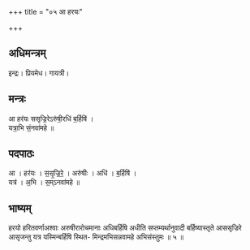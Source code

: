 +++
title = "०५ आ हरयः"

+++
## अधिमन्त्रम्
इन्द्रः। प्रियमेध। गायत्री।

## मन्त्रः
आ हर॑यः ससृज्रि॒रेऽरु॑षी॒रधि॑ ब॒र्हिषि॑ ।  
यत्रा॒भि सं॒नवा॑महे ॥

## पदपाठः
आ । हर॑यः । स॒सृ॒ज्रि॒रे॒ । अरु॑षीः । अधि॑ । ब॒र्हिषि॑ ।  
यत्र॑ । अ॒भि । स॒म्ऽनवा॑महे ॥

## भाष्यम्
हरयो हरितवर्णाअश्वाः अरुषीरारोचमानाः अधिबर्हिषि अधीति सप्तम्यर्थानुवादी बर्हिष्यास्तृते आससृज्रिरे आसृजन्तु यत्र यस्मिन्बर्हिषि स्थित- मिन्द्रमभिसन्नवामहे अभिसंस्तुमः ॥ ५ ॥